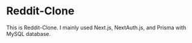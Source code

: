 # Reddit-Clone
This is Reddit-Clone. I mainly used Next.js, NextAuth.js, and Prisma with MySQL database.